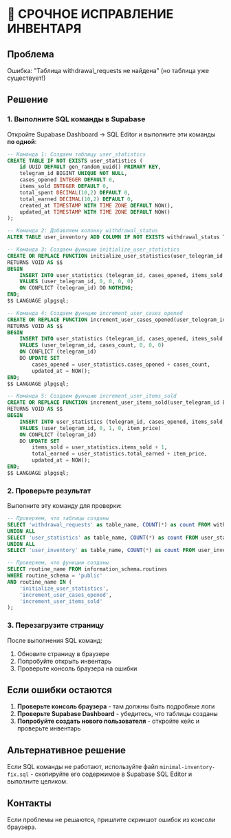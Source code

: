 # 🚨 СРОЧНОЕ ИСПРАВЛЕНИЕ ИНВЕНТАРЯ

## Проблема
Ошибка: "Таблица withdrawal_requests не найдена" (но таблица уже существует!)

## Решение

### 1. Выполните SQL команды в Supabase

Откройте Supabase Dashboard → SQL Editor и выполните эти команды **по одной**:

```sql
-- Команда 1: Создаем таблицу user_statistics
CREATE TABLE IF NOT EXISTS user_statistics (
    id UUID DEFAULT gen_random_uuid() PRIMARY KEY,
    telegram_id BIGINT UNIQUE NOT NULL,
    cases_opened INTEGER DEFAULT 0,
    items_sold INTEGER DEFAULT 0,
    total_spent DECIMAL(10,2) DEFAULT 0,
    total_earned DECIMAL(10,2) DEFAULT 0,
    created_at TIMESTAMP WITH TIME ZONE DEFAULT NOW(),
    updated_at TIMESTAMP WITH TIME ZONE DEFAULT NOW()
);
```

```sql
-- Команда 2: Добавляем колонку withdrawal_status
ALTER TABLE user_inventory ADD COLUMN IF NOT EXISTS withdrawal_status TEXT DEFAULT 'available';
```

```sql
-- Команда 3: Создаем функцию initialize_user_statistics
CREATE OR REPLACE FUNCTION initialize_user_statistics(user_telegram_id BIGINT)
RETURNS VOID AS $$
BEGIN
    INSERT INTO user_statistics (telegram_id, cases_opened, items_sold, total_spent, total_earned)
    VALUES (user_telegram_id, 0, 0, 0, 0)
    ON CONFLICT (telegram_id) DO NOTHING;
END;
$$ LANGUAGE plpgsql;
```

```sql
-- Команда 4: Создаем функцию increment_user_cases_opened
CREATE OR REPLACE FUNCTION increment_user_cases_opened(user_telegram_id BIGINT, cases_count INTEGER DEFAULT 1)
RETURNS VOID AS $$
BEGIN
    INSERT INTO user_statistics (telegram_id, cases_opened, items_sold, total_spent, total_earned)
    VALUES (user_telegram_id, cases_count, 0, 0, 0)
    ON CONFLICT (telegram_id) 
    DO UPDATE SET 
        cases_opened = user_statistics.cases_opened + cases_count,
        updated_at = NOW();
END;
$$ LANGUAGE plpgsql;
```

```sql
-- Команда 5: Создаем функцию increment_user_items_sold
CREATE OR REPLACE FUNCTION increment_user_items_sold(user_telegram_id BIGINT, item_price DECIMAL)
RETURNS VOID AS $$
BEGIN
    INSERT INTO user_statistics (telegram_id, cases_opened, items_sold, total_spent, total_earned)
    VALUES (user_telegram_id, 0, 1, 0, item_price)
    ON CONFLICT (telegram_id) 
    DO UPDATE SET 
        items_sold = user_statistics.items_sold + 1,
        total_earned = user_statistics.total_earned + item_price,
        updated_at = NOW();
END;
$$ LANGUAGE plpgsql;
```

### 2. Проверьте результат

Выполните эту команду для проверки:

```sql
-- Проверяем, что таблицы созданы
SELECT 'withdrawal_requests' as table_name, COUNT(*) as count FROM withdrawal_requests
UNION ALL
SELECT 'user_statistics' as table_name, COUNT(*) as count FROM user_statistics
UNION ALL
SELECT 'user_inventory' as table_name, COUNT(*) as count FROM user_inventory;
```

```sql
-- Проверяем, что функции созданы
SELECT routine_name FROM information_schema.routines 
WHERE routine_schema = 'public' 
AND routine_name IN (
    'initialize_user_statistics',
    'increment_user_cases_opened', 
    'increment_user_items_sold'
);
```

### 3. Перезагрузите страницу

После выполнения SQL команд:
1. Обновите страницу в браузере
2. Попробуйте открыть инвентарь
3. Проверьте консоль браузера на ошибки

## Если ошибки остаются

1. **Проверьте консоль браузера** - там должны быть подробные логи
2. **Проверьте Supabase Dashboard** - убедитесь, что таблицы созданы
3. **Попробуйте создать нового пользователя** - откройте кейс и проверьте инвентарь

## Альтернативное решение

Если SQL команды не работают, используйте файл `minimal-inventory-fix.sql` - скопируйте его содержимое в Supabase SQL Editor и выполните целиком.

## Контакты
Если проблемы не решаются, пришлите скриншот ошибок из консоли браузера.
